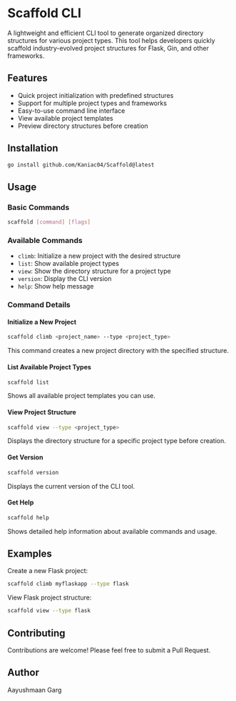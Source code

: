# Scaffold CLI

A lightweight and efficient CLI tool to generate organized directory structures for various project types. This tool helps developers quickly scaffold industry-evolved project structures for Flask, Gin, and other frameworks.

## Features

- Quick project initialization with predefined structures
- Support for multiple project types and frameworks
- Easy-to-use command line interface
- View available project templates
- Preview directory structures before creation

## Installation

```bash
go install github.com/Kaniac04/Scaffold@latest
```

## Usage

### Basic Commands

```bash
scaffold [command] [flags]
```

### Available Commands

- `climb`: Initialize a new project with the desired structure
- `list`: Show available project types
- `view`: Show the directory structure for a project type
- `version`: Display the CLI version
- `help`: Show help message

### Command Details

#### Initialize a New Project

```bash
scaffold climb <project_name> --type <project_type>
```

This command creates a new project directory with the specified structure.

#### List Available Project Types

```bash
scaffold list
```

Shows all available project templates you can use.

#### View Project Structure

```bash
scaffold view --type <project_type>
```

Displays the directory structure for a specific project type before creation.

#### Get Version

```bash
scaffold version
```

Displays the current version of the CLI tool.

#### Get Help

```bash
scaffold help
```

Shows detailed help information about available commands and usage.

## Examples

Create a new Flask project:
```bash
scaffold climb myflaskapp --type flask
```

View Flask project structure:
```bash
scaffold view --type flask
```

## Contributing

Contributions are welcome! Please feel free to submit a Pull Request.

## Author

Aayushmaan Garg

